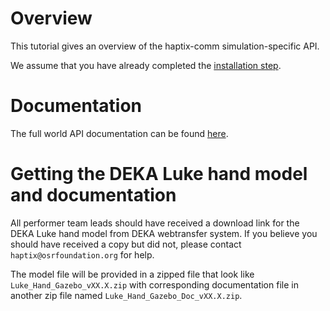 # Overview
This tutorial gives an overview of the haptix-comm simulation-specific API.

We assume that you have already completed the
[installation step](http://gazebosim.org/tutorials?tut=haptix_install&cat=haptix).

# Documentation
The full world API documentation can be found
[here](https://s3.amazonaws.com/osrf-distributions/haptix/api/0.8.2/index.html).

# Getting the DEKA Luke hand model and documentation

All performer team leads should have received a download link
  for the DEKA Luke hand model from DEKA webtransfer system.
If you believe you should have received a copy but did not,
  please contact `haptix@osrfoundation.org` for help.

The model file will be provided in a zipped file that look like
   `Luke_Hand_Gazebo_vXX.X.zip` with corresponding documentation file in
   another zip file named `Luke_Hand_Gazebo_Doc_vXX.X.zip`.

#

